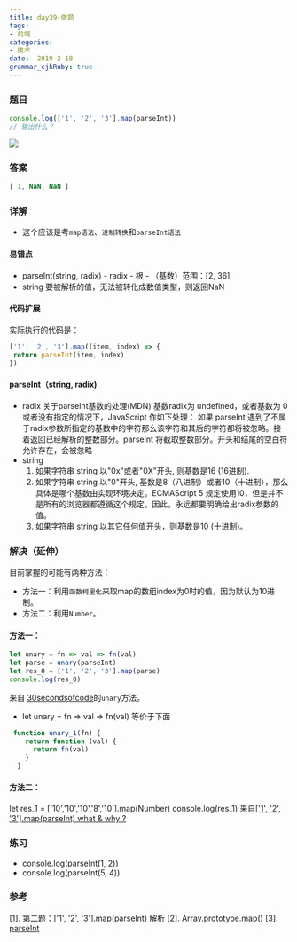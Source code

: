 ```yaml
---
title: day39-做题
tags: 
- 前端
categories: 
- 技术
date:  2019-2-18
grammar_cjkRuby: true
---
```

### 题目 
```javascript
console.log(['1', '2', '3'].map(parseInt))
// 输出什么？
```

![](https://ws1.sinaimg.cn/large/b15ca614gy1g08kvqxne9j20u01hcgo2.jpg)
<!--more-->
### 答案
```javascript
[ 1, NaN, NaN ]
```

### 详解
+ 这个应该是考`map语法`、`进制转换`和`parseInt语法`

#### 易错点
+ parseInt(string, radix) - radix - 根 - （基数）范围：[2, 36]
+ string 要被解析的值，无法被转化成数值类型，则返回NaN

#### 代码扩展
实际执行的代码是：
 ```javascript
 ['1', '2', '3'].map((item, index) => {
  return parseInt(item, index)
 })
  ```
 #### parseInt（string, radix)
+ radix
关于parseInt基数的处理(MDN)
  基数radix为 undefined，或者基数为 0 或者没有指定的情况下，JavaScript 作如下处理：
  如果 parseInt 遇到了不属于radix参数所指定的基数中的字符那么该字符和其后的字符都将被忽略。接着返回已经解析的整数部分。parseInt 将截取整数部分。开头和结尾的空白符允许存在，会被忽略
+ string
  1. 如果字符串 string 以"0x"或者"0X"开头, 则基数是16 (16进制).
  2. 如果字符串 string 以"0"开头, 基数是8（八进制）或者10（十进制），那么具体是哪个基数由实现环境决定。ECMAScript 5 规定使用10，但是并不是所有的浏览器都遵循这个规定。因此，永远都要明确给出radix参数的值。
  3. 如果字符串 string 以其它任何值开头，则基数是10 (十进制)。
 
### 解决（延伸）
目前掌握的可能有两种方法：
+ 方法一：利用`函数柯里化`来取map的数组index为0时的值，因为默认为10进制。
+ 方法二：利用`Number`。
#### 方法一：
```javascript
let unary = fn => val => fn(val)
let parse = unary(parseInt)
let res_0 = ['1', '2', '3'].map(parse)
console.log(res_0)
```
来自 [30secondsofcode][1]的`unary`方法。
+ let unary = fn => val => fn(val) 等价于下面
```javascript
 function unary_1(fn) {
    return function (val) {
      return fn(val)
    }
  }
```
#### 方法二：
let res_1 = ['10','10','10','8','10'].map(Number)
console.log(res_1)
来自[['1', '2', '3'].map(parseInt) what & why ? ][2]

### 练习
+ console.log(parseInt(1, 2))
+ console.log(parseInt(5, 4))

### 参考
\[1]. [第二题：['1', '2', '3'].map(parseInt) 解析][3]
\[2]. [Array.prototype.map()][4]
\[3]. [parseInt][5]


  [1]: https://30secondsofcode.org/adapter
  [2]: https://github.com/sisterAn/blog/issues/19
  [3]: https://github.com/Advanced-Frontend/Daily-Interview-Question/issues/4
  [4]: https://developer.mozilla.org/zh-CN/docs/Web/JavaScript/Reference/Global_Objects/Array/map
  [5]: https://developer.mozilla.org/zh-CN/docs/Web/JavaScript/Reference/Global_Objects/parseInt